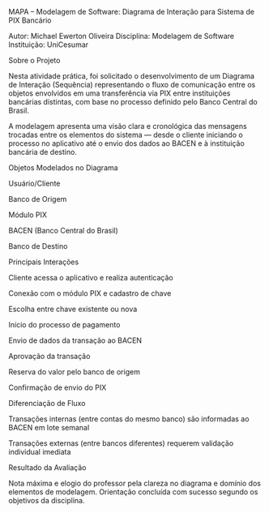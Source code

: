 MAPA – Modelagem de Software: Diagrama de Interação para Sistema de PIX Bancário

Autor: Michael Ewerton Oliveira Disciplina: Modelagem de Software Instituição: UniCesumar

Sobre o Projeto

Nesta atividade prática, foi solicitado o desenvolvimento de um Diagrama de Interação (Sequência) representando o fluxo de comunicação entre os objetos envolvidos em uma transferência via PIX entre instituições bancárias distintas, com base no processo definido pelo Banco Central do Brasil.

A modelagem apresenta uma visão clara e cronológica das mensagens trocadas entre os elementos do sistema — desde o cliente iniciando o processo no aplicativo até o envio dos dados ao BACEN e à instituição bancária de destino.

Objetos Modelados no Diagrama

Usuário/Cliente

Banco de Origem

Módulo PIX

BACEN (Banco Central do Brasil)

Banco de Destino

Principais Interações

Cliente acessa o aplicativo e realiza autenticação

Conexão com o módulo PIX e cadastro de chave

Escolha entre chave existente ou nova

Início do processo de pagamento

Envio de dados da transação ao BACEN

Aprovação da transação

Reserva do valor pelo banco de origem

Confirmação de envio do PIX

Diferenciação de Fluxo

Transações internas (entre contas do mesmo banco) são informadas ao BACEN em lote semanal

Transações externas (entre bancos diferentes) requerem validação individual imediata

Resultado da Avaliação

Nota máxima e elogio do professor pela clareza no diagrama e domínio dos elementos de modelagem. Orientação concluída com sucesso segundo os objetivos da disciplina.
